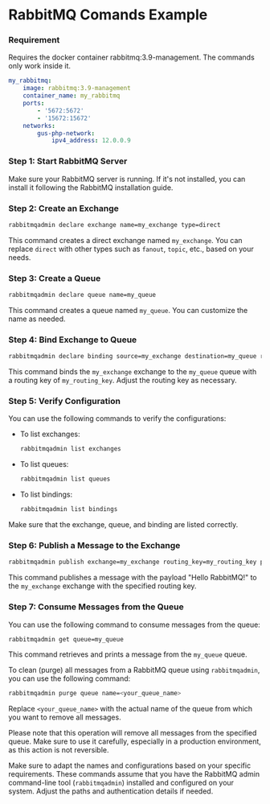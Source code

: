 # RabbitMQ Comands Example

### Requirement
Requires the docker container rabbitmq:3.9-management.
The commands only work inside it.
```yaml
my_rabbitmq:
    image: rabbitmq:3.9-management
    container_name: my_rabbitmq
    ports:
        - '5672:5672'
        - '15672:15672'
    networks:
        gus-php-network:
            ipv4_address: 12.0.0.9
```

### Step 1: Start RabbitMQ Server

Make sure your RabbitMQ server is running. If it's not installed, you can install it following the RabbitMQ installation guide.

### Step 2: Create an Exchange

```bash
rabbitmqadmin declare exchange name=my_exchange type=direct
```

This command creates a direct exchange named `my_exchange`. You can replace `direct` with other types such as `fanout`, `topic`, etc., based on your needs.

### Step 3: Create a Queue

```bash
rabbitmqadmin declare queue name=my_queue
```

This command creates a queue named `my_queue`. You can customize the name as needed.

### Step 4: Bind Exchange to Queue

```bash
rabbitmqadmin declare binding source=my_exchange destination=my_queue routing_key=my_routing_key
```

This command binds the `my_exchange` exchange to the `my_queue` queue with a routing key of `my_routing_key`. Adjust the routing key as necessary.

### Step 5: Verify Configuration

You can use the following commands to verify the configurations:

- To list exchanges:

  ```bash
  rabbitmqadmin list exchanges
  ```

- To list queues:

  ```bash
  rabbitmqadmin list queues
  ```

- To list bindings:

  ```bash
  rabbitmqadmin list bindings
  ```

Make sure that the exchange, queue, and binding are listed correctly.

### Step 6: Publish a Message to the Exchange

```bash
rabbitmqadmin publish exchange=my_exchange routing_key=my_routing_key payload="Hello RabbitMQ!"
```

This command publishes a message with the payload "Hello RabbitMQ!" to the `my_exchange` exchange with the specified routing key.

### Step 7: Consume Messages from the Queue

You can use the following command to consume messages from the queue:

```bash
rabbitmqadmin get queue=my_queue
```

This command retrieves and prints a message from the `my_queue` queue.


To clean (purge) all messages from a RabbitMQ queue using `rabbitmqadmin`, you can use the following command:

```bash
rabbitmqadmin purge queue name=<your_queue_name>
```

Replace `<your_queue_name>` with the actual name of the queue from which you want to remove all messages.

Please note that this operation will remove all messages from the specified queue. Make sure to use it carefully, especially in a production environment, as this action is not reversible.

Make sure to adapt the names and configurations based on your specific requirements. These commands assume that you have the RabbitMQ admin command-line tool (`rabbitmqadmin`) installed and configured on your system. Adjust the paths and authentication details if needed.
